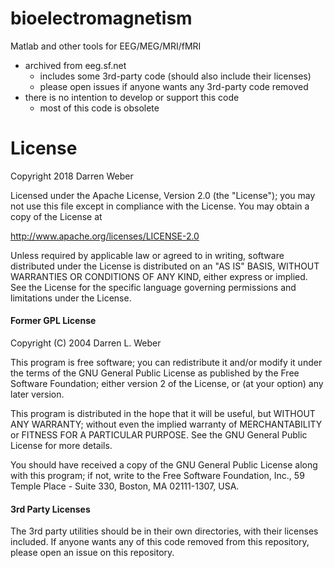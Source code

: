 # bioelectromagnetism

Matlab and other tools for EEG/MEG/MRI/fMRI

- archived from eeg.sf.net
  - includes some 3rd-party code (should also include their licenses)
  - please open issues if anyone wants any 3rd-party code removed
- there is no intention to develop or support this code
  - most of this code is obsolete

# License

Copyright 2018 Darren Weber

Licensed under the Apache License, Version 2.0 (the "License"); you may not use
this file except in compliance with the License. You may obtain a copy of the
License at

http://www.apache.org/licenses/LICENSE-2.0

Unless required by applicable law or agreed to in writing, software distributed
under the License is distributed on an "AS IS" BASIS, WITHOUT WARRANTIES OR
CONDITIONS OF ANY KIND, either express or implied. See the License for the
specific language governing permissions and limitations under the License.

#### Former GPL License

Copyright (C) 2004  Darren L. Weber

This program is free software; you can redistribute it and/or
modify it under the terms of the GNU General Public License
as published by the Free Software Foundation; either version 2
of the License, or (at your option) any later version.

This program is distributed in the hope that it will be useful,
but WITHOUT ANY WARRANTY; without even the implied warranty of
MERCHANTABILITY or FITNESS FOR A PARTICULAR PURPOSE.  See the
GNU General Public License for more details.

You should have received a copy of the GNU General Public License
along with this program; if not, write to the Free Software
Foundation, Inc., 59 Temple Place - Suite 330, Boston, MA  02111-1307, USA.

#### 3rd Party Licenses

The 3rd party utilities should be in their own directories, with their
licenses included.  If anyone wants any of this code removed from this
repository, please open an issue on this repository.

